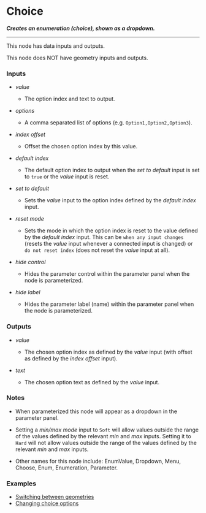 # Choice

**_Creates an enumeration (choice), shown as a dropdown._**

---

This node has data inputs and outputs.

This node does NOT have geometry inputs and outputs.


### Inputs

* _value_

  * The option index and text to output.

* _options_

  * A comma separated list of options (e.g. `Option1,Option2,Option3`).

* _index offset_

  * Offset the chosen option index by this value.

* _default index_

  * The default option index to output when the _set to default_ input is set to `true` or the _value_ input is reset.

* _set to default_

  * Sets the _value_ input to the option index defined by the _default index_ input.

* _reset mode_

  * Sets the mode in which the option index is reset to the value defined by the _default index_ input. This can be `when any input changes` (resets the _value_ input whenever a connected input is changed) or `do not reset index` (does not reset the _value_ input at all).

* _hide control_

  * Hides the parameter control within the parameter panel when the node is parameterized.

* _hide label_

  * Hides the parameter label (name) within the parameter panel when the node is parameterized.


### Outputs

* _value_

  * The chosen option index as defined by the _value_ input (with offset as defined by the _index offset_ input).

* _text_

  * The chosen option text as defined by the _value_ input.


### Notes

* When parameterized this node will appear as a dropdown in the parameter panel.

* Setting a _min/max mode_ input to `Soft` will allow values outside the range of the values defined by the relevant _min_ and _max_ inputs. Setting it to `Hard` will not allow values outside the range of the values defined by the relevant _min_ and _max_ inputs.

* Other names for this node include: EnumValue, Dropdown, Menu, Choose, Enum, Enumeration, Parameter.


### Examples


* <a href="https://creator.trimble.com/graph?assetURI=whp:2a6de14a-1611-4d3a-959f-a1c34eae6bca&version=latest" target="_blank">Switching between geometries</a>
* <a href="https://creator.trimble.com/graph?assetURI=whp:c7dc99f1-334b-47ae-9622-fb38812db203&version=latest" target="_blank">Changing choice options</a>